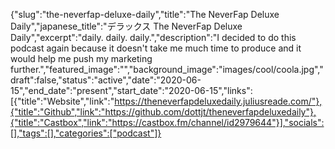 {"slug":"the-neverfap-deluxe-daily","title":"The NeverFap Deluxe Daily","japanese_title":"デラックス The NeverFap Deluxe Daily","excerpt":"daily. daily. daily.","description":"I decided to do this podcast again because it doesn't take me much time to produce and it would help me push my marketing further.","featured_image":"","background_image":"images/cool/coola.jpg","draft":false,"status":"active","date":"2020-06-15","end_date":"present","start_date":"2020-06-15","links":[{"title":"Website","link":"https://theneverfapdeluxedaily.juliusreade.com/"},{"title":"Github","link":"https://github.com/dottjt/theneverfapdeluxedaily"},{"title":"Castbox","link":"https://castbox.fm/channel/id2979644"}],"socials":[],"tags":[],"categories":["podcast"]}